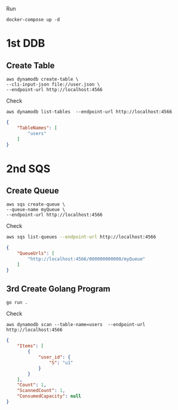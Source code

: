 Run
```
docker-compose up -d
```


# 1st DDB 
## Create Table
```shell
aws dynamodb create-table \
--cli-input-json file://user.json \
--endpoint-url http://localhost:4566
```

Check
```shell
aws dynamodb list-tables  --endpoint-url http://localhost:4566
```
```json
{
    "TableNames": [
        "users"
    ]
}
```

# 2nd SQS
## Create Queue
```shell
aws sqs create-queue \
--queue-name myQueue \
--endpoint-url http://localhost:4566
```
Check
```sh
aws sqs list-queues --endpoint-url http://localhost:4566
```
```json
{
    "QueueUrls": [
        "http://localhost:4566/000000000000/myQueue"
    ]
}
```

## 3rd Create Golang Program

```shell
go run . 
```

Check
```shell
aws dynamodb scan --table-name=users  --endpoint-url http://localhost:4566
```
```json
{
    "Items": [
        {
            "user_id": {
                "S": "u1"
            }
        }
    ],
    "Count": 1,
    "ScannedCount": 1,
    "ConsumedCapacity": null
}
```
